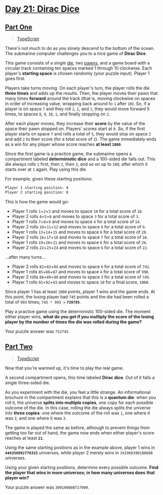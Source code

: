 # [Day 21: Dirac Dice](https://adventofcode.com/2021/day/21)

## [Part One](https://adventofcode.com/2021/day/21#part1)

> [TypeScript](/solutions/typescript/2021/21/part_one.ts)

There's not much to do as you slowly descend to the bottom of the ocean. The
submarine computer challenges you to a nice game of **Dirac Dice**.

This game consists of a single [die](https://en.wikipedia.org/wiki/Dice), two
[pawns](https://en.wikipedia.org/wiki/Glossary_of_board_games#piece), and a
game board with a circular track containing ten spaces marked 1 through 10
clockwise. Each player's **starting space** is chosen randomly (your puzzle
input). Player 1 goes first.

Players take turns moving. On each player's turn, the player rolls the die
**three times** and adds up the results. Then, the player moves their pawn
that many times **forward** around the track (that is, moving clockwise on
spaces in order of increasing value, wrapping back around to `1` after `10`).
So, if a player is on space `7` and they roll `2`, `2`, and `1`, they would
move forward 5 times, to spaces `8`, `9`, `10`, `1`, and finally stopping on
`2`.

After each player moves, they increase their **score** by the value of the
space their pawn stopped on. Players' scores start at `0`. So, if the first
player starts on space `7` and rolls a total of `5`, they would stop on space
`2` and add `2` to their score (for a total score of `2`). The game
immediately ends as a win for any player whose score reaches
**at least `1000`**.

Since the first game is a practice game, the submarine opens a compartment
labeled **deterministic dice** and a 100-sided die falls out. This die always
rolls `1` first, then `2`, then `3`, and so on up to `100`, after which it
starts over at `1` again. Play using this die.

For example, given these starting positions:

```txt
Player 1 starting position: 4
Player 2 starting position: 8
```

This is how the game would go:

- Player 1 rolls `1`+`2`+`3` and moves to space `10` for a total score of `10`.
- Player 2 rolls `4`+`5`+`6` and moves to space `3` for a total score of `3`.
- Player 1 rolls `7`+`8`+`9` and moves to space `4` for a total score of `14`.
- Player 2 rolls `10`+`11`+`12` and moves to space `6` for a total score of
  `9`.
- Player 1 rolls `13`+`14`+`15` and moves to space `6` for a total score of
  `20`.
- Player 2 rolls `16`+`17`+`18` and moves to space `7` for a total score of
  `16`.
- Player 1 rolls `19`+`20`+`21` and moves to space `6` for a total score of
  `26`.
- Player 2 rolls `22`+`23`+`24` and moves to space `6` for a total score of
  `22`.

...after many turns...

- Player 2 rolls `82`+`83`+`84` and moves to space `6` for a total score of
  `742`.
- Player 1 rolls `85`+`86`+`87` and moves to space `4` for a total score of
  `990`.
- Player 2 rolls `88`+`89`+`90` and moves to space `3` for a total score of
  `745`.
- Player 1 rolls `91`+`92`+`93` and moves to space `10` for a final score,
  `1000`.

Since player 1 has at least `1000` points, player 1 wins and the game ends. At
this point, the losing player had `745` points and the die had been rolled a
total of `993` times; `745 * 993 =` **`739785`**.

Play a practice game using the deterministic 100-sided die. The moment either
player wins, **what do you get if you multiply the score of the losing**
**player by the number of times the die was rolled during the game?**

Your puzzle answer was `752745`.

## [Part Two](https://adventofcode.com/2021/day/21#part2)

> [TypeScript](/solutions/typescript/2021/21/part_two.ts)

Now that you're warmed up, it's time to play the real game.

A second compartment opens, this time labeled **Dirac dice**. Out of it falls
a single three-sided die.

As you experiment with the die, you feel a little strange. An informational
brochure in the compartment explains that this is a **quantum die**: when you
roll it, the universe **splits into multiple copies**, one copy for each
possible outcome of the die. In this case, rolling the die always splits the
universe into **three copies**: one where the outcome of the roll was `1`, one
where it was `2`, and one where it was `3`.

The game is played the same as before, although to prevent things from getting
too far out of hand, the game now ends when either player's score reaches at
least **`21`**.

Using the same starting positions as in the example above, player 1 wins in
**`444356092776315`** universes, while player 2 merely wins in
`341960390180808` universes.

Using your given starting positions, determine every possible outcome.
**Find the player that wins in more universes; in how many universes does**
**that player win?**

Your puzzle answer was `309196008717909`.
